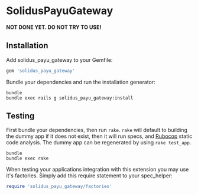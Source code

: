 SolidusPayuGateway
==================

**NOT DONE YET. DO NOT TRY TO USE!**

Installation
------------

Add solidus_payu_gateway to your Gemfile:

```ruby
gem 'solidus_payu_gateway'
```

Bundle your dependencies and run the installation generator:

```shell
bundle
bundle exec rails g solidus_payu_gateway:install
```

Testing
-------

First bundle your dependencies, then run `rake`. `rake` will default to building the dummy app if it does not exist, then it will run specs, and [Rubocop](https://github.com/bbatsov/rubocop) static code analysis. The dummy app can be regenerated by using `rake test_app`.

```shell
bundle
bundle exec rake
```

When testing your applications integration with this extension you may use it's factories.
Simply add this require statement to your spec_helper:

```ruby
require 'solidus_payu_gateway/factories'
```

